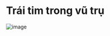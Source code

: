 # Trái tim trong vũ trụ

![image](https://github.com/user-attachments/assets/ae49c2a4-a4b7-428b-b61a-568d56455a59)

